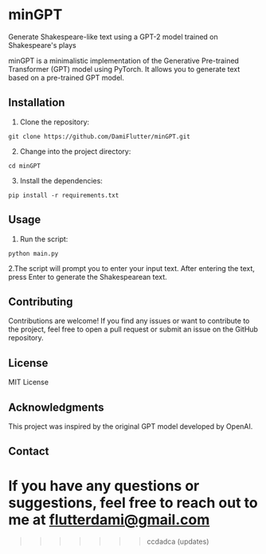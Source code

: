# minGPT
Generate Shakespeare-like text using a GPT-2 model trained on Shakespeare's plays

minGPT is a minimalistic implementation of the Generative Pre-trained Transformer (GPT) model using PyTorch. It allows you to generate text based on a pre-trained GPT model.

## Installation

1. Clone the repository:

```shell
git clone https://github.com/DamiFlutter/minGPT.git
```
2. Change into the project directory:

```shell
cd minGPT
```
3. Install the dependencies:

```shell
pip install -r requirements.txt
```

## Usage

1. Run the script:

```shell
python main.py
```

2.The script will prompt you to enter your input text. After entering the text, press Enter to generate the Shakespearean text.


## Contributing

Contributions are welcome! If you find any issues or want to contribute to the project, feel free to open a pull request or submit an issue on the GitHub repository.

## License

MIT License

## Acknowledgments

This project was inspired by the original GPT model developed by OpenAI.

## Contact

If you have any questions or suggestions, feel free to reach out to me at flutterdami@gmail.com
=======

>>>>>>> ccdadca (updates)
